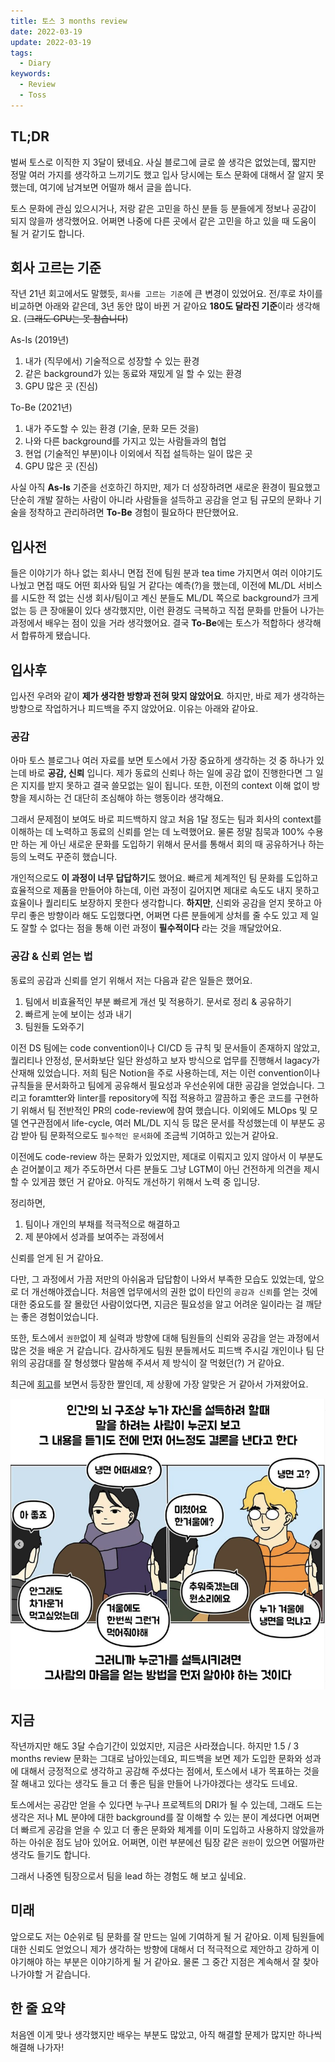 ```yaml
---
title: 토스 3 months review
date: 2022-03-19
update: 2022-03-19
tags:
  - Diary
keywords:
  - Review
  - Toss
---
```


## TL;DR

벌써 토스로 이직한 지 3달이 됐네요. 사실 블로그에 글로 쓸 생각은 없었는데, 짧지만 정말 여러 가지를 생각하고 느끼기도 했고 입사 당시에는 토스 문화에 대해서 잘 알지 못했는데, 여기에 남겨보면 어떨까 해서 글을 씁니다.

토스 문화에 관심 있으시거나, 저랑 같은 고민을 하신 분들 등 분들에게 정보나 공감이 되지 않을까 생각했어요. 어쩌면 나중에 다른 곳에서 같은 고민을 하고 있을 때 도움이 될 거 같기도 합니다.

## 회사 고르는 기준

작년 21년 회고에서도 말했듯, `회사를 고르는 기준`에 큰 변경이 있었어요. 전/후로 차이를 비교하면 아래와 같은데, 3년 동안 많이 바뀐 거 같아요 **180도 달라진 기준**이라 생각해요. (~~그래도 GPU는 못 참습니다~~)

As-Is (2019년)

1. 내가 (직무에서) 기술적으로 성장할 수 있는 환경
2. 같은 background가 있는 동료와 재밌게 일 할 수 있는 환경
3. GPU 많은 곳 (진심)

To-Be (2021년)

1. 내가 주도할 수 있는 환경 (기술, 문화 모든 것을)
2. 나와 다른 background를 가지고 있는 사람들과의 협업
3. 현업 (기술적인 부분)이나 이외에서 직접 설득하는 일이 많은 곳
4. GPU 많은 곳 (진심)

사실 아직 **As-Is** 기준을 선호하긴 하지만, 제가 더 성장하려면 새로운 환경이 필요했고 단순히 개발 잘하는 사람이 아니라 사람들을 설득하고 공감을 얻고 팀 규모의 문화나 기술을 정착하고 관리하려면 **To-Be** 경험이 필요하다 판단했어요.

## 입사전

들은 이야기가 하나 없는 회사니 면접 전에 팀원 분과 tea time 가지면서 여러 이야기도 나눴고 면접 때도 어떤 회사와 팀일 거 같다는 예측(?)을 했는데, 이전에 ML/DL 서비스를 시도한 적 없는 신생 회사/팀이고 계신 분들도 ML/DL 쪽으로 background가 크게 없는 등 큰 장애물이 있다 생각했지만, 이런 환경도 극복하고 직접 문화를 만들어 나가는 과정에서 배우는 점이 있을 거라 생각했어요. 결국 **To-Be**에는 토스가 적합하다 생각해서 합류하게 됐습니다.

## 입사후

입사전 우려와 같이 **제가 생각한 방향과 전혀 맞지 않았어요**. 하지만, 바로 제가 생각하는 방향으로 작업하거나 피드백을 주지 않았어요. 이유는 아래와 같아요.

### 공감

아마 토스 블로그나 여러 자료를 보면 토스에서 가장 중요하게 생각하는 것 중 하나가 있는데 바로 **공감, 신뢰** 입니다. 제가 동료의 신뢰나 하는 일에 공감 없이 진행한다면 그 일은 지지를 받지 못하고 결국 쓸모없는 일이 됩니다. 또한, 이전의 context 이해 없이 방향을 제시하는 건 대단히 조심해야 하는 행동이라 생각해요.

그래서 문제점이 보여도 바로 피드백하지 않고 처음 1달 정도는 팀과 회사의 context를 이해하는 데 노력하고 동료의 신뢰를 얻는 데 노력했어요. 물론 정말 침묵과 100% 수용만 하는 게 아닌 새로운 문화를 도입하기 위해서 문서를 통해서 회의 때 공유하거나 하는 등의 노력도 꾸준히 했습니다.

개인적으로도 **이 과정이 너무 답답하기**도 했어요. 빠르게 체계적인 팀 문화를 도입하고 효율적으로 제품을 만들어야 하는데, 이런 과정이 길어지면 제대로 속도도 내지 못하고 효율이나 퀄리티도 보장하지 못한다 생각합니다. **하지만**, 신뢰와 공감을 얻지 못하고 아무리 좋은 방향이라 해도 도입했다면, 어쩌면 다른 분들에게 상처를 줄 수도 있고 제 일도 잘할 수 없다는 점을 통해 이런 과정이 **필수적이다** 라는 것을 깨달았어요.

### 공감 & 신뢰 얻는 법

동료의 공감과 신뢰를 얻기 위해서 저는 다음과 같은 일들은 했어요.

1. 팀에서 비효율적인 부분 빠르게 개선 및 적용하기. 문서로 정리 & 공유하기
2. 빠르게 눈에 보이는 성과 내기
3. 팀원들 도와주기

이전 DS 팀에는 code convention이나 CI/CD 등 규칙 및 문서들이 존재하지 않았고, 퀄리티나 안정성, 문서화보단 일단 완성하고 보자 방식으로 업무를 진행해서 lagacy가 산재해 있었습니다. 저희 팀은 Notion을 주로 사용하는데, 저는 이런 convention이나 규칙들을 문서화하고 팀에게 공유해서 필요성과 우선순위에 대한 공감을 얻었습니다. 그리고 foramtter와 linter를 repository에 직접 적용하고 깔끔하고 좋은 코드를 구현하기 위해서 팀 전반적인 PR의 code-review에 참여 했습니다. 이외에도 MLOps 및 모델 연구관점에서 life-cycle, 여러 ML/DL 지식 등 많은 문서를 작성했는데 이 부분도 공감 받아 팀 문화적으로도 `필수적인 문서화`에 조금씩 기여하고 있는거 같아요.

이전에도 code-review 하는 문화가 있었지만, 제대로 이뤄지고 있지 않아서 이 부분도 손 걷어붙이고 제가 주도하면서 다른 분들도 그냥 LGTM이 아닌 건전하게 의견을 제시할 수 있게끔 했던 거 같아요. 아직도 개선하기 위해서 노력 중 입니당.

정리하면,

1. 팀이나 개인의 부채를 적극적으로 해결하고
2. 제 분야에서 성과를 보여주는 과정에서

신뢰를 얻게 된 거 같아요.

다만, 그 과정에서 가끔 저만의 아쉬움과 답답함이 나와서 부족한 모습도 있었는데, 앞으로 더 개선해야겠습니다. 처음엔 업무에서의 권한 없이 타인의 `공감과 신뢰`를 얻는 것에 대한 중요도를 잘 몰랐던 사람이었다면, 지금은 필요성을 알고 어려운 일이라는 걸 깨닫는 좋은 경험이었습니다.

또한, 토스에서 `권한`없이 제 실력과 방향에 대해 팀원들의 신뢰와 공감을 얻는 과정에서 많은 것을 배운 거 같습니다. 감사하게도 팀원 분들께서도 피드백 주시길 개인이나 팀 단위의 공감대를 잘 형성했다 말씀해 주셔서 제 방식이 잘 먹혔던(?) 거 같아요.

최근에 [회고](https://jojoldu.tistory.com/626)를 보면서 등장한 짤인데, 제 상황에 가장 알맞은 거 같아서 가져왔어요.

![empathy](./empathy.png)

## 지금

작년까지만 해도 3달 수습기간이 있었지만, 지금은 사라졌습니다. 하지만 1.5 / 3 months review 문화는 그대로 남아있는데요, 피드백을 보면 제가 도입한 문화와 성과에 대해서 긍정적으로 생각하고 공감해 주셨다는 점에서, 토스에서 내가 목표하는 것을 잘 해내고 있다는 생각도 들고 더 좋은 팀을 만들어 나가야겠다는 생각도 드네요.

토스에서는 공감만 얻을 수 있다면 누구나 프로젝트의 DRI가 될 수 있는데, 그래도 드는 생각은 저나 ML 분야에 대한 background를 잘 이해할 수 있는 분이 계셨다면 어쩌면 더 빠르게 공감을 얻을 수 있고 더 좋은 문화와 체계를 이미 도입하고 사용하지 않았을까 하는 아쉬운 점도 남아 있어요. 어쩌면, 이런 부분에선 팀장 같은 `권한`이 있으면 어떨까란 생각도 들기도 합니다.

그래서 나중엔 팀장으로서 팀을 lead 하는 경험도 해 보고 싶네요.

## 미래

앞으로도 저는 0순위로 팀 문화를 잘 만드는 일에 기여하게 될 거 같아요. 이제 팀원들에 대한 신뢰도 얻었으니 제가 생각하는 방향에 대해서 더 적극적으로 제안하고 강하게 이야기해야 하는 부분은 이야기하게 될 거 같아요. 물론 그 중간 지점은 계속해서 잘 찾아 나가야할 거 같습니다.

## 한 줄 요약

처음엔 이게 맞나 생각했지만 배우는 부분도 많았고, 아직 해결할 문제가 많지만 하나씩 해결해 나가자!
